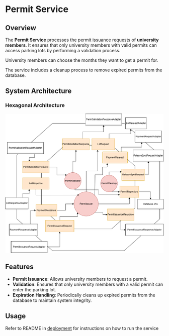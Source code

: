 # Permit Service

## Overview

The **Permit Service** processes the permit issuance requests of **university members**. It ensures that only university
members with valid permits can access parking lots by performing a validation process.

University members can choose the months they want to get a permit for.

The service includes a cleanup process to remove expired permits from the database.

## System Architecture

### Hexagonal Architecture

![Hexagonal Architecture of Permit Service](./permit_hexagon.png)

## Features

- **Permit Issuance**: Allows university members to request a permit.
- **Validation**: Ensures that only university members with a valid permit can enter the parking lot.
- **Expiration Handling**: Periodically cleans up expired permits from the database to maintain system integrity.

## Usage

Refer to README in [deployment](../../deployment/README.md) for instructions on how to run the service